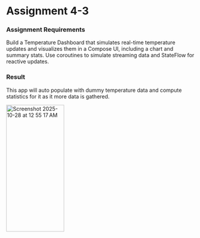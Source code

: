 # Assignment 4-3

### Assignment Requirements

Build a Temperature Dashboard that simulates real-time temperature updates and visualizes them in a Compose UI, including a chart and summary stats.
Use coroutines to simulate streaming data and StateFlow for reactive updates.

### Result

This app will auto populate with dummy temperature data and compute statistics for it as it more data is gathered.

<img width="155" height="340" alt="Screenshot 2025-10-28 at 12 55 17 AM" src="https://github.com/user-attachments/assets/a1bf43ee-6510-425f-a215-1c1cac6e0e4a" />
